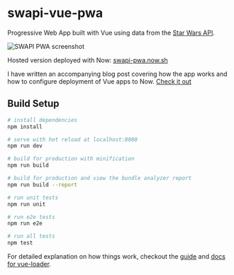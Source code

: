 # swapi-vue-pwa
Progressive Web App built with Vue using data from the [Star Wars API](https://swapi.co).

![SWAPI PWA screenshot](https://finnian.io/blog/content/images/2018/08/SWAPI-PWA.png)

Hosted version deployed with Now: [swapi-pwa.now.sh](https://swapi-pwa.now.sh)

I have written an accompanying blog post covering how the app works and how to configure deployment of Vue apps to Now. [Check it out](https://finnian.io/blog/deploying-a-vue-pwa-to-now/)

## Build Setup

``` bash
# install dependencies
npm install

# serve with hot reload at localhost:8080
npm run dev

# build for production with minification
npm run build

# build for production and view the bundle analyzer report
npm run build --report

# run unit tests
npm run unit

# run e2e tests
npm run e2e

# run all tests
npm test
```

For detailed explanation on how things work, checkout the [guide](http://vuejs-templates.github.io/webpack/) and [docs for vue-loader](http://vuejs.github.io/vue-loader).
